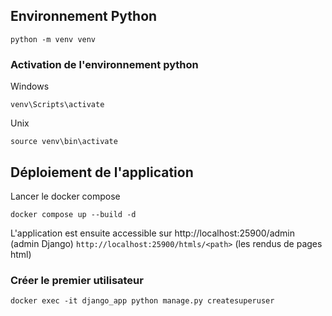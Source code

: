 ## Environnement Python
```
python -m venv venv
``` 
### Activation de l'environnement python
Windows
```
venv\Scripts\activate
```

Unix
```
source venv\bin\activate
```

## Déploiement de l'application
Lancer le docker compose
```
docker compose up --build -d
```
L'application est ensuite accessible sur
http://localhost:25900/admin (admin Django)
`http://localhost:25900/htmls/<path>` (les rendus de pages html)

### Créer le premier utilisateur
`docker exec -it django_app python manage.py createsuperuser`